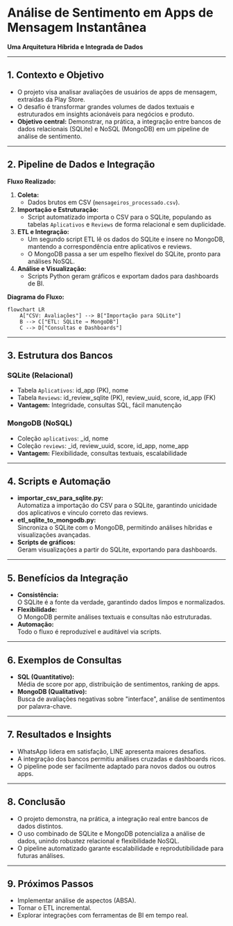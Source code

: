 # Análise de Sentimento em Apps de Mensagem Instantânea
**Uma Arquitetura Híbrida e Integrada de Dados**

---

## 1. Contexto e Objetivo

- O projeto visa analisar avaliações de usuários de apps de mensagem, extraídas da Play Store.
- O desafio é transformar grandes volumes de dados textuais e estruturados em insights acionáveis para negócios e produto.
- **Objetivo central:** Demonstrar, na prática, a integração entre bancos de dados relacionais (SQLite) e NoSQL (MongoDB) em um pipeline de análise de sentimento.

---

## 2. Pipeline de Dados e Integração

**Fluxo Realizado:**
1. **Coleta:**  
   - Dados brutos em CSV (`mensageiros_processado.csv`).
2. **Importação e Estruturação:**  
   - Script automatizado importa o CSV para o SQLite, populando as tabelas `Aplicativos` e `Reviews` de forma relacional e sem duplicidade.
3. **ETL e Integração:**  
   - Um segundo script ETL lê os dados do SQLite e insere no MongoDB, mantendo a correspondência entre aplicativos e reviews.
   - O MongoDB passa a ser um espelho flexível do SQLite, pronto para análises NoSQL.
4. **Análise e Visualização:**  
   - Scripts Python geram gráficos e exportam dados para dashboards de BI.

**Diagrama do Fluxo:**
```mermaid
flowchart LR
    A["CSV: Avaliações"] --> B["Importação para SQLite"]
    B --> C["ETL: SQLite → MongoDB"]
    C --> D["Consultas e Dashboards"]
```

---

## 3. Estrutura dos Bancos

### **SQLite (Relacional)**
- Tabela `Aplicativos`: id_app (PK), nome
- Tabela `Reviews`: id_review_sqlite (PK), review_uuid, score, id_app (FK)
- **Vantagem:** Integridade, consultas SQL, fácil manutenção

### **MongoDB (NoSQL)**
- Coleção `aplicativos`: _id, nome
- Coleção `reviews`: _id, review_uuid, score, id_app, nome_app
- **Vantagem:** Flexibilidade, consultas textuais, escalabilidade

---

## 4. Scripts e Automação

- **importar_csv_para_sqlite.py:**  
  Automatiza a importação do CSV para o SQLite, garantindo unicidade dos aplicativos e vínculo correto das reviews.
- **etl_sqlite_to_mongodb.py:**  
  Sincroniza o SQLite com o MongoDB, permitindo análises híbridas e visualizações avançadas.
- **Scripts de gráficos:**  
  Geram visualizações a partir do SQLite, exportando para dashboards.

---

## 5. Benefícios da Integração

- **Consistência:**  
  O SQLite é a fonte da verdade, garantindo dados limpos e normalizados.
- **Flexibilidade:**  
  O MongoDB permite análises textuais e consultas não estruturadas.
- **Automação:**  
  Todo o fluxo é reproduzível e auditável via scripts.

---

## 6. Exemplos de Consultas

- **SQL (Quantitativo):**  
  Média de score por app, distribuição de sentimentos, ranking de apps.
- **MongoDB (Qualitativo):**  
  Busca de avaliações negativas sobre "interface", análise de sentimentos por palavra-chave.

---

## 7. Resultados e Insights

- WhatsApp lidera em satisfação, LINE apresenta maiores desafios.
- A integração dos bancos permitiu análises cruzadas e dashboards ricos.
- O pipeline pode ser facilmente adaptado para novos dados ou outros apps.

---

## 8. Conclusão

- O projeto demonstra, na prática, a integração real entre bancos de dados distintos.
- O uso combinado de SQLite e MongoDB potencializa a análise de dados, unindo robustez relacional e flexibilidade NoSQL.
- O pipeline automatizado garante escalabilidade e reprodutibilidade para futuras análises.

---

## 9. Próximos Passos

- Implementar análise de aspectos (ABSA).
- Tornar o ETL incremental.
- Explorar integrações com ferramentas de BI em tempo real. 